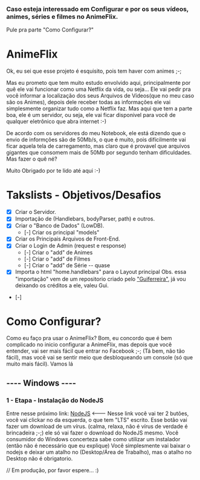 ### Caso esteja interessado em Configurar e por os seus vídeos, animes, séries e filmes no AnimeFlix. 
 Pule pra parte "Como Configurar?"

# AnimeFlix
Ok, eu sei que esse projeto é esquisito, pois tem haver com animes ;-;

Mas eu prometo que tem muito estudo envolvido aqui, principalmente por quê ele vai funcionar como uma Netflix da vida, ou seja... Ele vai pedir pra você informar a localização dos seus Arquivos de Vídeos(que no meu caso são os Animes), depois dele receber todas as informações ele vai simplesmente organizar tudo como a Netflix faz. Mas aqui que tem a parte boa, ele é um servidor, ou seja, ele vai ficar disponivel para você de qualquer eletrônico que abra internet :-)

De acordo com os servidores do meu Notebook, ele está dizendo que o envio de informções são de 50Mb/s, o que é muito, pois difícilmente vai ficar aquela tela de carregamento, mas claro que é  provavel que arquivos gigantes que consomem mais de 50Mb por segundo tenham dificuldades. Mas fazer o quê né?

Muito Obrigado por te lido até aqui :-)


# Takslists - Objetivos/Desafios
- [x] Criar o Servidor.
- [x] Importação de (Handlebars, bodyParser, path) e outros.
- [x] Criar o "Banco de Dados" (LowDB).
    - [-] Criar os principal "models"
- [x] Criar os Principais Arquivos de Front-End.
- [x] Criar o Login de Admin (request e response)
    - [-] Criar o "add" de Animes
    - [-] Criar o "add" de Filmes
    - [-] Criar o "add" de Série -- quase
- [x] Importa o html "home.handlebars" para o Layout principal
Obs. essa "importação" vem de um repositorio criado pelo ["Guiferreira"](https://github.com/guiferreira), já vou deixando os créditos a ele, valeu Gui.
- [-] 

# Como Configurar?
Como eu faço pra usar o AnimeFlix?
Bom, eu concordo que é bem complicado no inicio configurar a AnimeFlix, mas depois que você entender, vai ser mais fácil que entrar no Facebook ;-;
(Tá bem, não tão fácil), mas você vai se sentir meio que desbloqueando um console
(só que muito mais fácil).
Vamos lá

## ---- Windows ----
### 1 - Etapa - Instalação do NodeJS
Entre nesse próximo link: [NodeJS](https://nodejs.org/en/) <---
Nesse link você vai ter 2 butões, você vai clickar no da esquerda, o que tem "LTS" escrito. Esse botão vai fazer um download de um vírus.
(calma, relaxa, não é vírus de verdade é brincadeira ;-;) ele só vai fazer o download do NodeJS mesmo.
Você consumidor do Windows concerteza sabe como utilizar um instalador (então não é necessário que eu explique)
Você simplesmente vai baixar o nodejs e deixar um atalho no (Desktop/Área de Trabalho), mas o atalho no Desktop não é obrigatorio.


// Em produção, por favor espere...  :)
